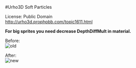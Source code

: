 #Urho3D Soft Particles

License: Public Domain<br>
http://urho3d.prophpbb.com/topic1611.html

<b>For big sprites you need decrease DepthDiffMult in material.</b>

Before:<br>
![old](https://cloud.githubusercontent.com/assets/13021826/11613434/e290eed6-9c39-11e5-8c23-c34a33275039.png)

After:<br>
![new](https://cloud.githubusercontent.com/assets/13021826/11613438/04755078-9c3a-11e5-8589-9a0efa04b212.png)


